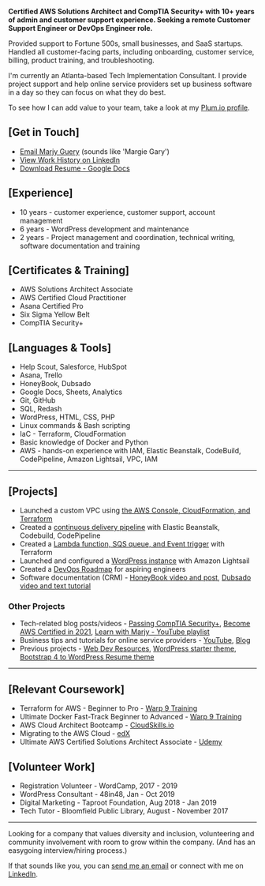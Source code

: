 **Certified AWS Solutions Architect and CompTIA Security+ with 10+ years of admin and customer support experience. Seeking a remote Customer Support Engineer or DevOps Engineer role.** 

Provided support to Fortune 500s, small businesses, and SaaS startups. Handled all customer-facing parts, including onboarding, customer service, billing, product training, and troubleshooting.

I'm currently an Atlanta-based Tech Implementation Consultant. I provide project support and help online service providers set up business software in a day so they can focus on what they do best.  

To see how I can add value to your team, take a look at my [Plum.io profile](https://secure.plum.io/p/hk14dNZ_esxZzpK9gEMvXg).

## [Get in Touch]

- [Email Marjy Guery](mailto:marjyguery+gh@gmail.com) (sounds like 'Margie Gary')
- [View Work History on LinkedIn](https://www.linkedin.com/in/msguery)
- [Download Resume - Google Docs](https://msguery.net/resume-doc)

## [Experience]
- 10 years - customer experience, customer support, account management 
- 6 years - WordPress development and maintenance
- 2 years - Project management and coordination, technical writing, software documentation and training

## [Certificates & Training]

- AWS Solutions Architect Associate
- AWS Certified Cloud Practitioner
- Asana Certified Pro
- Six Sigma Yellow Belt
- CompTIA Security+

## [Languages & Tools]

- Help Scout, Salesforce, HubSpot
- Asana, Trello
- HoneyBook, Dubsado
- Google Docs, Sheets, Analytics
- Git, GitHub
- SQL, Redash
- WordPress, HTML, CSS, PHP
- Linux commands & Bash scripting
- IaC - Terraform, CloudFormation
- Basic knowledge of Docker and Python
- AWS - hands-on experience with IAM, Elastic Beanstalk, CodeBuild, CodePipeline, Amazon Lightsail, VPC, IAM

---

## [Projects]

- Launched a custom VPC using [the AWS Console, CloudFormation, and Terraform](https://github.com/mguery/aws-projects#project-build-a-vpc-with-cloudformation)
- Created a [continuous delivery pipeline](https://github.com/mguery/aws-elastic-beanstalk-express-js-sample) with Elastic Beanstalk, Codebuild, CodePipeline
- Created a [Lambda function, SQS queue, and Event trigger](https://github.com/mguery/terraform/tree/main/aws/dev-env) with Terraform
- Launched and configured a [WordPress instance](https://github.com/mguery/resume/blob/gh-pages/lightsail-wordpress.png) with Amazon Lightsail 
- Created a [DevOps Roadmap](https://mguery.github.io/devops-notes/) for aspiring engineers
- Software documentation (CRM) - [HoneyBook video and post](https://msguery.net/honeybook-workflows), [Dubsado video and text tutorial](https://msguery.net/dubsado-walkthrough)

### Other Projects

- Tech-related blog posts/videos - [Passing CompTIA Security+](https://msguery.net/passing-the-comptia-securityplus-exam), [Become AWS Certified in 2021](https://msguery.net/aws-certified), [Learn with Marjy - YouTube playlist](https://www.youtube.com/playlist?list=PLppGQhQtHyJYqflcAsLakbCGxla-64s1W)
- Business tips and tutorials for online service providers - [YouTube](https://www.youtube.com/channel/UCH45NDaOXaxnGw5RBBgYQOg/videos), [Blog](https://msguery.net/blog)
- Previous projects - [Web Dev Resources](https://mguery.github.io/web-dev), [WordPress starter theme](https://github.com/mguery/base-theme), [Bootstrap 4 to WordPress Resume theme](https://github.com/mguery/bs4-wp-resume)

---

## [Relevant Coursework]

- Terraform for AWS - Beginner to Pro - [Warp 9 Training](https://warp-9.com/courses)
- Ultimate Docker Fast-Track Beginner to Advanced - [Warp 9 Training](https://warp-9.com/courses)
- AWS Cloud Architect Bootcamp - [CloudSkills.io](https://cloudskills.io/courses/aws-cloud-architect)
- Migrating to the AWS Cloud - [edX](https://www.edx.org/course/migrating-to-the-aws-cloud)
- Ultimate AWS Certified Solutions Architect Associate - [Udemy](https://www.udemy.com/course/aws-certified-solutions-architect-associate-saa-c02)

## [Volunteer Work]

- Registration Volunteer - WordCamp, 2017 - 2019
- WordPress Consultant - 48in48, Jan - Oct 2019
- Digital Marketing - Taproot Foundation, Aug 2018 - Jan 2019
- Tech Tutor - Bloomfield Public Library, August - November 2017

---

Looking for a company that values diversity and inclusion, volunteering and community involvement with room to grow within the company. (And has an easygoing interview/hiring process.)

If that sounds like you, you can [send me an email](mailto:marjyguery+gh@gmail.com) or connect with me on [LinkedIn](https://www.linkedin.com/in/msguery).
